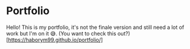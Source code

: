 # Portfolio
Hello!
This is my portfolio, it's not the finale version and still need a lot of work but I'm on it 😅.
(You want to check this out?)[https://haborym99.github.io/portfolio/]
